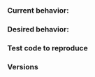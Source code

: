 <!-- Is this a question? Questions WILL BE CLOSED. Ask in our chat https://on.cypress.io/chat  -->

### Current behavior:

<!-- A description including screenshots, stack traces, DEBUG logs, etc -->

### Desired behavior:

<!-- A clear description of what you want to happen -->

### Test code to reproduce

<!-- If we cannot fully run the tests as provided the issue WILL BE CLOSED -->
<!-- Issues without a reproducible example WILL BE CLOSED -->

<!-- You can fork https://github.com/cypress-io/cypress-test-tiny repo, set up a failing test, then link to your fork -->

### Versions

<!-- Cypress, operating system, browser -->
